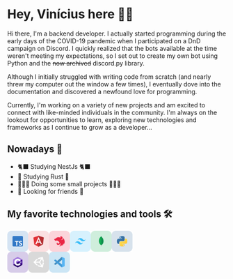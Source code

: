 # Hey, Vinícius here ✌🏽

Hi there, I'm a backend developer. I actually started programming during the early days of the COVID-19 pandemic when I participated on a DnD campaign on Discord. I quickly realized that the bots available at the time weren't meeting my expectations, so I set out to create my own bot using Python and the ~~now archived~~ discord.py library.

Although I initially struggled with writing code from scratch (and nearly threw my computer out the window a few times), I eventually dove into the documentation and discovered a newfound love for programming.

Currently, I'm working on a variety of new projects and am excited to connect with like-minded individuals in the community. I'm always on the lookout for opportunities to learn, exploring new technologies and frameworks as I continue to grow as a developer...

## Nowadays 📅

- 🐈‍⬛ Studying NestJs 🐈‍⬛
- 🦀 Studying Rust 🦀
- 🧑🏽‍💻 Doing some small projects 🧑🏽‍💻
- 🤖 Looking for friends 🤖

## My favorite technologies and tools 🛠️

<div>

<a href="https://www.typescriptlang.org/" target="_blank"><img class="icon" align="left" alt="Typescript" width="48px" src="./src/icons/typescript.svg" />

<a href="https://angular.io/" target="_blank"><img class="icon" align="left" alt="Angular" width="48px" src="./src/icons/angular.svg" />

<a href="https://nestjs.com/" target="_blank"><img class="icon" align="left" alt="NestJs" width="48px" src="./src/icons/nest.svg" />

<a href="https://tailwindcss.com/" target="_blank"><img class="icon" align="left" alt="Tailwind CSS" width="48px" src="./src/icons/tailwindcss.svg" />

<a href="https://www.mongodb.com/" target="_blank"><img class="icon" align="left" alt="MongoDB" width="48px" src="./src/icons/mongodb.svg" />

<a href="https://www.python.org/" target="_blank"><img class="icon" align="left" alt="NestJs" width="48px" src="./src/icons/python.svg" />

</div>

<br />
<br />

<div>

<a href="https://learn.microsoft.com/en-us/dotnet/csharp/" target="_blank"><img class="icon" align="left" alt="C#" width="48px" src="./src/icons/CSharp.svg" />

<a href="https://learn.microsoft.com/en-us/dotnet/csharp/" target="_blank"><img class="icon" align="left" alt="Unity" width="48px" src="./src/icons/unity3d.svg" />

<a href="https://code.visualstudio.com/" target="_blank"><img class="icon" align="left" alt="VSCode" width="48px" src="./src/icons/vscode.svg" />

</div>

<br />
<br />

<!--
## I'm everywhere! 🌎

- I'm showing my learning in <a href="https://dev.to/vinic">Dev.to</a>
- Somehow existing in <a href="https://www.linkedin.com/in/vinithalo">LinkedIn</a>
-->

<!--
I wasn't sure where to fit it, but except for a few icons that I made myself, I don't own any of this stuff. Actually found them at Amit Kumar github profile. Go there take a look!

https://github.com/amitkumarhq
-->
